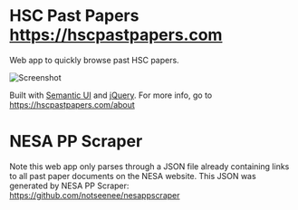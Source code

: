 # HSC Past Papers https://hscpastpapers.com
Web app to quickly browse past HSC papers.

![Screenshot](https://raw.githubusercontent.com/notseenee/hscpastpapers/master/img/screenshot_fb_1.4.png)

Built with [Semantic UI](http://semantic-ui.com) and [jQuery](http://jquery.com).
For more info, go to https://hscpastpapers.com/about

# NESA PP Scraper
Note this web app only parses through a JSON file already containing links to
all past paper documents on the NESA website. This JSON was generated by
NESA PP Scraper: https://github.com/notseenee/nesappscraper
